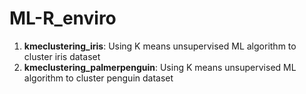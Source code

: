 # ML-R_enviro
1. __kmeclustering_iris__: Using K means unsupervised ML algorithm to cluster iris dataset
2. __kmeclustering_palmerpenguin__: Using K means unsupervised ML algorithm to cluster penguin dataset
